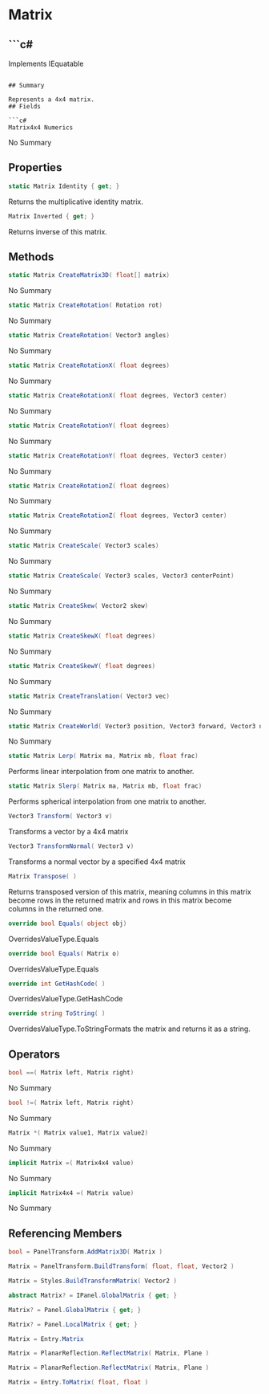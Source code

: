 # Matrix

## ```c#
Implements IEquatable<Matrix>
```

## Summary

Represents a 4x4 matrix.
## Fields

```c#
Matrix4x4 Numerics
```
No Summary
## Properties

```c#
static Matrix Identity { get; } 
```
Returns the multiplicative identity matrix.
```c#
Matrix Inverted { get; } 
```
Returns inverse of this matrix.
## Methods

```c#
static Matrix CreateMatrix3D( float[] matrix) 
```
No Summary
```c#
static Matrix CreateRotation( Rotation rot) 
```
No Summary
```c#
static Matrix CreateRotation( Vector3 angles) 
```
No Summary
```c#
static Matrix CreateRotationX( float degrees) 
```
No Summary
```c#
static Matrix CreateRotationX( float degrees, Vector3 center) 
```
No Summary
```c#
static Matrix CreateRotationY( float degrees) 
```
No Summary
```c#
static Matrix CreateRotationY( float degrees, Vector3 center) 
```
No Summary
```c#
static Matrix CreateRotationZ( float degrees) 
```
No Summary
```c#
static Matrix CreateRotationZ( float degrees, Vector3 center) 
```
No Summary
```c#
static Matrix CreateScale( Vector3 scales) 
```
No Summary
```c#
static Matrix CreateScale( Vector3 scales, Vector3 centerPoint) 
```
No Summary
```c#
static Matrix CreateSkew( Vector2 skew) 
```
No Summary
```c#
static Matrix CreateSkewX( float degrees) 
```
No Summary
```c#
static Matrix CreateSkewY( float degrees) 
```
No Summary
```c#
static Matrix CreateTranslation( Vector3 vec) 
```
No Summary
```c#
static Matrix CreateWorld( Vector3 position, Vector3 forward, Vector3 up) 
```
No Summary
```c#
static Matrix Lerp( Matrix ma, Matrix mb, float frac) 
```
Performs linear interpolation from one matrix to another.
```c#
static Matrix Slerp( Matrix ma, Matrix mb, float frac) 
```
Performs spherical interpolation from one matrix to another.
```c#
Vector3 Transform( Vector3 v) 
```
Transforms a vector by a 4x4 matrix
```c#
Vector3 TransformNormal( Vector3 v) 
```
Transforms a normal vector by a specified 4x4 matrix
```c#
Matrix Transpose( ) 
```
Returns transposed version of this matrix, meaning columns in this matrix become rows in the returned matrix and rows in this matrix become columns in the returned one.
```c#
override bool Equals( object obj) 
```
OverridesValueType.Equals
```c#
override bool Equals( Matrix o) 
```
OverridesValueType.Equals
```c#
override int GetHashCode( ) 
```
OverridesValueType.GetHashCode
```c#
override string ToString( ) 
```
OverridesValueType.ToStringFormats the matrix and returns it as a string.
## Operators

```c#
bool ==( Matrix left, Matrix right) 
```
No Summary
```c#
bool !=( Matrix left, Matrix right) 
```
No Summary
```c#
Matrix *( Matrix value1, Matrix value2) 
```
No Summary
```c#
implicit Matrix =( Matrix4x4 value) 
```
No Summary
```c#
implicit Matrix4x4 =( Matrix value) 
```
No Summary
## Referencing Members

```c#
bool = PanelTransform.AddMatrix3D( Matrix ) 
```
```c#
Matrix = PanelTransform.BuildTransform( float, float, Vector2 ) 
```
```c#
Matrix = Styles.BuildTransformMatrix( Vector2 ) 
```
```c#
abstract Matrix? = IPanel.GlobalMatrix { get; } 
```
```c#
Matrix? = Panel.GlobalMatrix { get; } 
```
```c#
Matrix? = Panel.LocalMatrix { get; } 
```
```c#
Matrix = Entry.Matrix
```
```c#
Matrix = PlanarReflection.ReflectMatrix( Matrix, Plane ) 
```
```c#
Matrix = PlanarReflection.ReflectMatrix( Matrix, Plane ) 
```
```c#
Matrix = Entry.ToMatrix( float, float ) 
```
